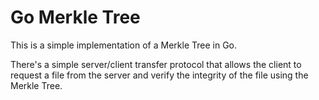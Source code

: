 # Go Merkle Tree

This is a simple implementation of a Merkle Tree in Go.

There's a simple server/client transfer protocol that allows
the client to request a file from the server and verify the integrity of the file using the Merkle Tree.
